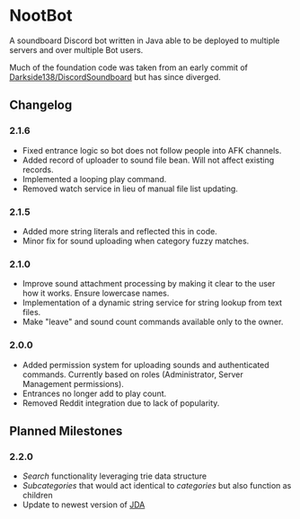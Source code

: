 # NootBot

A soundboard Discord bot written in Java able to be deployed to multiple servers and over multiple Bot users.

Much of the foundation code was taken from an early commit of [Darkside138/DiscordSoundboard](https://github.com/Darkside138/DiscordSoundboard) but has since diverged.

## Changelog

### 2.1.6

- Fixed entrance logic so bot does not follow people into AFK channels.
- Added record of uploader to sound file bean. Will not affect existing records.
- Implemented a looping play command.
- Removed watch service in lieu of manual file list updating.

### 2.1.5

- Added more string literals and reflected this in code.
- Minor fix for sound uploading when category fuzzy matches.

### 2.1.0

- Improve sound attachment processing by making it clear to the user how it works. Ensure lowercase names.
- Implementation of a dynamic string service for string lookup from text files.
- Make "leave" and sound count commands available only to the owner.

### 2.0.0

- Added permission system for uploading sounds and authenticated commands. Currently based on roles (Administrator, Server Management permissions).
- Entrances no longer add to play count.
- Removed Reddit integration due to lack of popularity.

## Planned Milestones

### 2.2.0

- *Search* functionality leveraging trie data structure
- *Subcategories* that would act identical to *categories* but also function as children
- Update to newest version of [JDA](https://github.com/DV8FromTheWorld/JDA)
